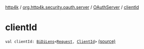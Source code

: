 [http4k](../../index.md) / [org.http4k.security.oauth.server](../index.md) / [OAuthServer](index.md) / [clientId](./client-id.md)

# clientId

`val clientId: `[`BiDiLens`](../../org.http4k.lens/-bi-di-lens/index.md)`<`[`Request`](../../org.http4k.core/-request/index.md)`, `[`ClientId`](../-client-id/index.md)`>` [(source)](https://github.com/http4k/http4k/blob/master/http4k-security-oauth/src/main/kotlin/org/http4k/security/oauth/server/OAuthServer.kt#L40)
